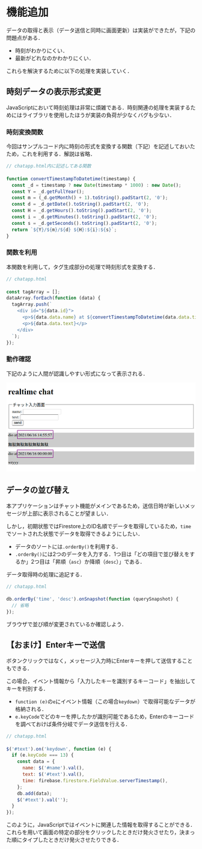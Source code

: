 # 機能追加

データの取得と表示（データ送信と同時に画面更新）は実装ができたが，下記の問題点がある．

- 時刻がわかりにくい．
- 最新がどれなのかわかりにくい．

これらを解決するために以下の処理を実装していく．

## 時刻データの表示形式変更

JavaScriptにおいて時刻処理は非常に煩雑である．時刻関連の処理を実装するためにはライブラリを使用したほうが実装の負荷が少なくバグも少ない．

### 時刻変換関数

今回はサンプルコード内に時刻の形式を変換する関数（下記）を記述しておいたため，これを利用する．解説は省略．

```js
// chatapp.html内に記述してある関数

function convertTimestampToDatetime(timestamp) {
  const _d = timestamp ? new Date(timestamp * 1000) : new Date();
  const Y = _d.getFullYear();
  const m = (_d.getMonth() + 1).toString().padStart(2, '0');
  const d = _d.getDate().toString().padStart(2, '0');
  const H = _d.getHours().toString().padStart(2, '0');
  const i = _d.getMinutes().toString().padStart(2, '0');
  const s = _d.getSeconds().toString().padStart(2, '0');
  return `${Y}/${m}/${d} ${H}:${i}:${s}`;
}

```

### 関数を利用

本関数を利用して，タグ生成部分の処理で時刻形式を変換する．

```js
// chatapp.html

const tagArray = [];
dataArray.forEach(function (data) {
  tagArray.push(`
    <div id="${data.id}">
      <p>${data.data.name} at ${convertTimestampToDatetime(data.data.time.seconds)}</p>
      <p>${data.data.text}</p>
    </div>
  `);
});

```

### 動作確認

下記のように人間が認識しやすい形式になって表示される．

![時刻形式変換](./img/20210616154031.png)


## データの並び替え

本アプリケーションはチャット機能がメインであるため，送信日時が新しいメッセージが上部に表示されることが望ましい．

しかし，初期状態ではFirestore上のID名順でデータを取得しているため，`time`でソートされた状態でデータを取得できるようにしたい．

- データのソートには`.orderBy()`を利用する．
- `.orderBy()`には2つのデータを入力する．1つ目は「どの項目で並び替えをするか」2つ目は「昇順（`asc`）か降順（`desc`）」である．

データ取得時の処理に追記する．

```js
// chatapp.html

db.orderBy('time', 'desc').onSnapshot(function (querySnapshot) {
  // 省略
});

```

ブラウザで並び順が変更されているか確認しよう．


## 【おまけ】Enterキーで送信

ボタンクリックではなく，メッセージ入力時にEnterキーを押して送信することもできる．

この場合，イベント情報から「入力したキーを識別するキーコード」を抽出してキーを判別する．

- `function (e)`の`e`にイベント情報（この場合`keydown`）で取得可能なデータが格納される．
- `e.keyCode`でどのキーを押したかが識別可能であるため，Enterのキーコードを調べておけば条件分岐でデータ送信を行える．

```js
// chatapp.html

$('#text').on('keydown', function (e) {
  if (e.keyCode === 13) {
    const data = {
      name: $('#name').val(),
      text: $('#text').val(),
      time: firebase.firestore.FieldValue.serverTimestamp(),
    };
    db.add(data);
    $('#text').val('');
  }
});

```

このように，JavaScriptではイベントに関連した情報を取得することができる．これらを用いて画面の特定の部分をクリックしたときだけ発火させたり，決まった順にタイプしたときだけ発火させたりできる．
